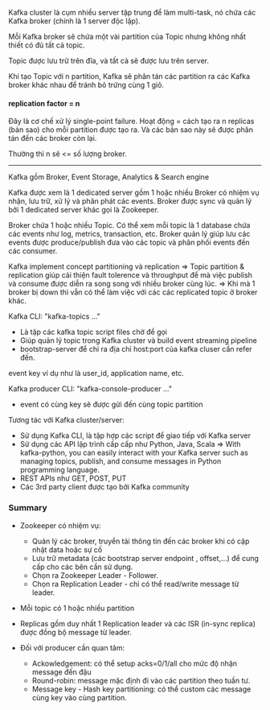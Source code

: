 Kafka cluster là cụm nhiều server tập trung để làm multi-task, nó chứa các Kafka broker (chính là 1 server độc lập).

Mỗi Kafka broker sẽ chứa một vài partition của Topic nhưng không nhất thiết có đủ tất cả topic.

Topic được lưu trữ trên đĩa, và tất cả sẽ được lưu trên server.

Khi tạo Topic với n partition, Kafka sẽ phân tán các partition ra các Kafka broker khác nhau để tránh bỏ trứng cùng 1 giỏ.

#### replication factor = n
Đây là cơ chế xử lý single-point failure.
Hoạt động = cách tạo ra n replicas (bản sao) cho mỗi partition được tạo ra.
Và các bản sao này sẽ được phân tán đến các broker còn lại.

Thường thì n sẽ <= số lượng broker.

-------------------------------
Kafka gồm Broker, Event Storage, Analytics & Search engine

Kafka được xem là 1 dedicated server gồm 1 hoặc nhiều Broker có nhiệm vụ nhận, lưu trữ, xử lý và phân phát các events. Broker được sync và quản lý bởi 1 
dedicated server khác gọi là Zookeeper.

Broker chứa 1 hoặc nhiều Topic. Có thể xem mỗi topic là 1 database chứa các events như log, metrics, transaction, etc.
Broker quản lý giúp lưu các events được produce/publish đưa vào các topic và phân phối events đến các consumer.

Kafka implement concept partitioning và replication
=> Topic partition & replication giúp cải thiện fault tolerence và throughput để mà việc publish và consume được diễn ra song song với nhiều broker cùng lúc.
=> Khi mà 1 broker bị down thì vẫn có thể làm việc với các các replicated topic ở broker khác.

Kafka CLI: "kafka-topics ..."
+ Là tập các kafka topic script files chờ để gọi
+ Giúp quản lý topic trong Kafka cluster và build event streaming pipeline
+ bootstrap-server để chỉ ra địa chỉ host:port của kafka cluser cần refer đến.

event key ví dụ như là user_id, application name, etc.


Kafka producer CLI: "kafka-console-producer ..."
+ event có cùng key sẽ được gửi đến cùng topic partition


Tương tác với Kafka cluster/server:
+ Sử dụng Kafka CLI, là tập hợp các script để giao tiếp với Kafka server
+ Sử dụng các API lập trình cấp cấp như Python, Java, Scala
=> With kafka-python, you can easily interact with your Kafka server such as managing topics, publish, and consume messages in Python programming language.
+ REST APIs như GET, POST, PUT
+ Các 3rd party client được tạo bởi Kafka community

### Summary

- Zookeeper có nhiệm vụ:
	- Quản lý các broker, truyển tải thông tin đến các broker khi có cập nhật data hoặc sự cố
	- Lưu trữ metadata (các bootstrap server endpoint , offset,...) để cung cấp cho các bên cần sử dụng.
	- Chọn ra Zookeeper Leader - Follower.
	- Chọn ra Replication Leader - chỉ có thể read/write message từ leader.

- Mỗi topic có 1 hoặc nhiều partition
- Replicas gồm duy nhất 1 Replication leader và các ISR (in-sync replica) được đồng bộ message từ leader.

- Đối với producer cần quan tâm:
	- Ackowledgement: có thể setup acks=0/1/all cho mức độ nhận message đến đậu
	- Round-robin: message mặc định đi vào các partition theo tuần tư.
	- Message key - Hash key partitioning: có thể custom các message cùng key vào cùng partition.
